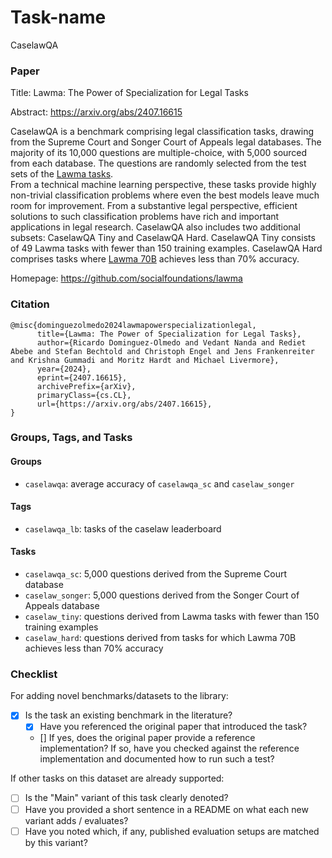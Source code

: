# Task-name

CaselawQA

### Paper

Title: Lawma: The Power of Specialization for Legal Tasks

Abstract: https://arxiv.org/abs/2407.16615

CaselawQA is a benchmark comprising legal classification tasks, drawing from the Supreme Court and Songer Court of Appeals legal databases.
The majority of its 10,000 questions are multiple-choice, with 5,000 sourced from each database. 
The questions are randomly selected from the test sets of the [Lawma tasks](https://huggingface.co/datasets/ricdomolm/lawma-tasks).\
From a technical machine learning perspective, these tasks provide highly non-trivial classification problems where even the best models leave much room for improvement. 
From a substantive legal perspective, efficient solutions to such classification problems have rich and important applications in legal research.
CaselawQA also includes two additional subsets: CaselawQA Tiny and CaselawQA Hard. 
CaselawQA Tiny consists of 49 Lawma tasks with fewer than 150 training examples. 
CaselawQA Hard comprises tasks where [Lawma 70B](https://huggingface.co/ricdomolm/lawma-70b) achieves less than 70% accuracy.

Homepage: https://github.com/socialfoundations/lawma


### Citation

```
@misc{dominguezolmedo2024lawmapowerspecializationlegal,
      title={Lawma: The Power of Specialization for Legal Tasks}, 
      author={Ricardo Dominguez-Olmedo and Vedant Nanda and Rediet Abebe and Stefan Bechtold and Christoph Engel and Jens Frankenreiter and Krishna Gummadi and Moritz Hardt and Michael Livermore},
      year={2024},
      eprint={2407.16615},
      archivePrefix={arXiv},
      primaryClass={cs.CL},
      url={https://arxiv.org/abs/2407.16615}, 
}
```

### Groups, Tags, and Tasks

#### Groups

* `caselawqa`: average accuracy of `caselawqa_sc` and `caselaw_songer`

#### Tags

* `caselawqa_lb`: tasks of the caselaw leaderboard

#### Tasks

* `caselawqa_sc`: 5,000 questions derived from the Supreme Court database
* `caselaw_songer`: 5,000 questions derived from the Songer Court of Appeals database
* `caselaw_tiny`: questions derived from Lawma tasks with fewer than 150 training examples
* `caselaw_hard`: questions derived from tasks for which Lawma 70B achieves less than 70% accuracy

### Checklist

For adding novel benchmarks/datasets to the library:
* [x] Is the task an existing benchmark in the literature?
  * [x] Have you referenced the original paper that introduced the task?
  * [] If yes, does the original paper provide a reference implementation? If so, have you checked against the reference implementation and documented how to run such a test?


If other tasks on this dataset are already supported:
* [ ] Is the "Main" variant of this task clearly denoted?
* [ ] Have you provided a short sentence in a README on what each new variant adds / evaluates?
* [ ] Have you noted which, if any, published evaluation setups are matched by this variant?
